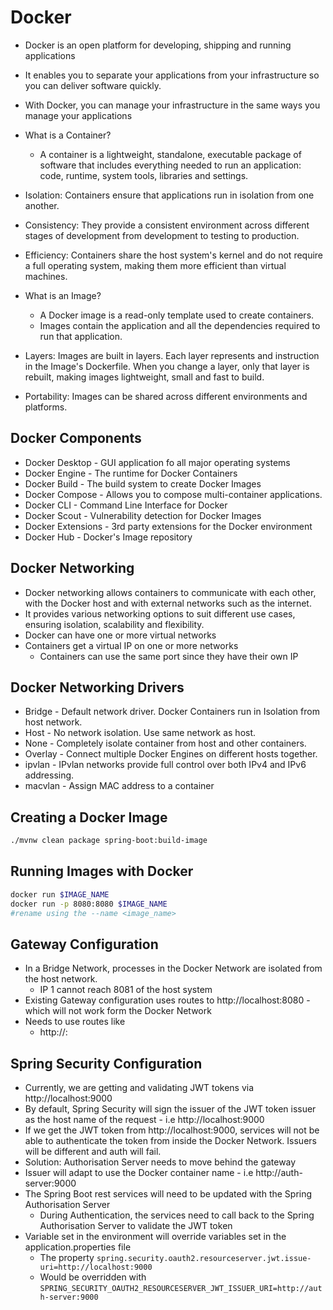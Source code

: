 # Docker

- Docker is an open platform for developing, shipping and running applications
- It enables you to separate your applications from your infrastructure so you can deliver software quickly.
- With Docker, you can manage your infrastructure in the same ways you manage your applications

- What is a Container?
  - A container is a lightweight, standalone, executable package of software that includes everything needed to run an application: code, runtime, system tools, libraries and settings.
- Isolation: Containers ensure that applications run in isolation from one another.
- Consistency: They provide a consistent environment across different stages of development from development to testing to production.
- Efficiency: Containers share the host system's kernel and do not require a full operating system, making them more efficient than virtual machines.

- What is an Image?
  - A Docker image is a read-only template used to create containers.
  - Images contain the application and all the dependencies required to run that application.
- Layers: Images are built in layers. Each layer represents and instruction in the Image's Dockerfile. When you change a layer, only that layer is rebuilt, making images lightweight, small and fast to build.
- Portability: Images can be shared across different environments and platforms.

## Docker Components
- Docker Desktop - GUI application fo all major operating systems
- Docker Engine - The runtime for Docker Containers
- Docker Build - The build system to create Docker Images
- Docker Compose - Allows you to compose multi-container applications.
- Docker CLI - Command Line Interface for Docker
- Docker Scout - Vulnerability detection for Docker Images
- Docker Extensions - 3rd party extensions for the Docker environment
- Docker Hub - Docker's Image repository

## Docker Networking
- Docker networking allows containers to communicate with each other, with the Docker host and with external networks such as the internet.
- It provides various networking options to suit different use cases, ensuring isolation, scalability and flexibility.
- Docker can have one or more virtual networks
- Containers get a virtual IP on one or more networks
  - Containers can use the same port since they have their own IP

## Docker Networking Drivers
- Bridge - Default network driver. Docker Containers run in Isolation from host network.
- Host - No network isolation. Use same network as host.
- None - Completely isolate container from host and other containers.
- Overlay - Connect multiple Docker Engines on different hosts together.
- ipvlan - IPvlan networks provide full control over both IPv4 and IPv6 addressing.
- macvlan - Assign MAC address to a container

## Creating a Docker Image

```bash
./mvnw clean package spring-boot:build-image
```

## Running Images with Docker
```bash
docker run $IMAGE_NAME
docker run -p 8080:8080 $IMAGE_NAME
#rename using the --name <image_name>
```

## Gateway Configuration
- In a Bridge Network, processes in the Docker Network are isolated from the host network.
  - IP 1 cannot reach 8081 of the host system
- Existing Gateway configuration uses routes to http://localhost:8080 - which will not work form the Docker Network
- Needs to use routes like
  - http://<docker-name>:<docker-port>

## Spring Security Configuration
- Currently, we are getting and validating JWT tokens via http://localhost:9000
- By default, Spring Security will sign the issuer of the JWT token issuer as the host name of the request - i.e http://localhost:9000
- If we get the JWT token from http://localhost:9000, services will  not be able to authenticate the token from inside the Docker Network. Issuers will be different and auth will fail.
- Solution: Authorisation Server needs to move behind the gateway
- Issuer will adapt to use the Docker container name - i.e http://auth-server:9000
- The Spring Boot rest services will need to be updated with the Spring Authorisation Server
  - During Authentication, the services need to call back to the Spring Authorisation Server to validate the JWT token
- Variable set in the environment will override variables set in the application.properties file
  - The property `spring.security.oauth2.resourceserver.jwt.issue-uri=http://localhost:9000`
  - Would be overridden with `SPRING_SECURITY_OAUTH2_RESOURCESERVER_JWT_ISSUER_URI=http://auth-server:9000`
